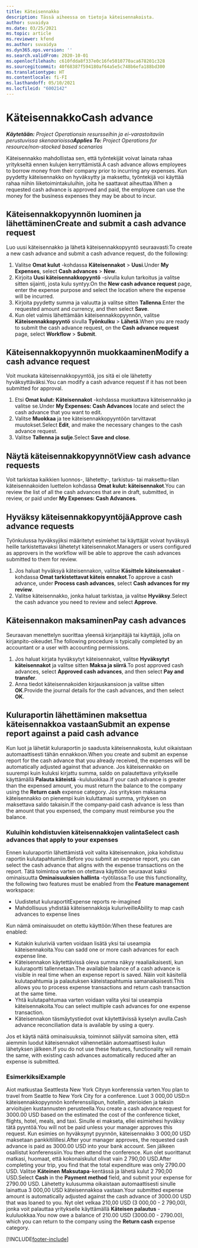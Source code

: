 ```yaml
---
title: Käteisennakko
description: Tässä aiheessa on tietoja käteisennakoista.
author: suvaidya
ms.date: 03/25/2021
ms.topic: article
ms.reviewer: kfend
ms.author: suvaidya
ms.dyn365.ops.version: ''
ms.search.validFrom: 2020-10-01
ms.openlocfilehash: c610fdda8f337e0c16fe5010770aca678201c328
ms.sourcegitcommit: 40f68387f594180af64a5e5c748b6efa188bd300
ms.translationtype: HT
ms.contentlocale: fi-FI
ms.lasthandoff: 05/10/2021
ms.locfileid: "6002142"
---
```

# <a name="cash-advance"></a><span data-ttu-id="26fb8-103">Käteisennakko</span><span class="sxs-lookup"><span data-stu-id="26fb8-103">Cash advance</span></span>

<span data-ttu-id="26fb8-104">_**Käytetään:** Project Operationsin resursseihin ja ei-varastoitaviin perustuvissa skenaarioissa_</span><span class="sxs-lookup"><span data-stu-id="26fb8-104">_**Applies To:** Project Operations for resource/non-stocked based scenarios_</span></span>

<span data-ttu-id="26fb8-105">Käteisennakko mahdollistaa sen, että työntekijät voivat lainata rahaa yritykseltä ennen kulujen kerryttämistä.</span><span class="sxs-lookup"><span data-stu-id="26fb8-105">A cash advance allows employees to borrow money from their company prior to incurring any expenses.</span></span> <span data-ttu-id="26fb8-106">Kun pyydetty käteisennakko on hyväksytty ja maksettu, työntekijä voi käyttää rahaa niihin liiketoimintakuluihin, joita he saattavat aiheuttaa.</span><span class="sxs-lookup"><span data-stu-id="26fb8-106">When a requested cash advance is approved and paid, the employee can use the money for the business expenses they may be about to incur.</span></span> 

## <a name="create-and-submit-a-cash-advance-request"></a><span data-ttu-id="26fb8-107">Käteisennakkopyynnön luominen ja lähettäminen</span><span class="sxs-lookup"><span data-stu-id="26fb8-107">Create and submit a cash advance request</span></span>
<span data-ttu-id="26fb8-108">Luo uusi käteisennakko ja lähetä käteisennakkopyyntö seuraavasti:</span><span class="sxs-lookup"><span data-stu-id="26fb8-108">To create a new cash advance and submit a cash advance request, do the following:</span></span> 

1. <span data-ttu-id="26fb8-109">Valitse **Omat kulut** -kohdassa **Käteisennakot** > **Uusi**.</span><span class="sxs-lookup"><span data-stu-id="26fb8-109">Under **My Expenses**, select **Cash advances** > **New**.</span></span> 
2. <span data-ttu-id="26fb8-110">Kirjoita **Uusi käteisennakkopyyntö** -sivulla kulun tarkoitus ja valitse sitten sijainti, josta kulu syntyy.</span><span class="sxs-lookup"><span data-stu-id="26fb8-110">On the **New cash advance request** page, enter the expense purpose and select the location where the expense will be incurred.</span></span>
3. <span data-ttu-id="26fb8-111">Kirjoita pyydetty summa ja valuutta ja valitse sitten **Tallenna**.</span><span class="sxs-lookup"><span data-stu-id="26fb8-111">Enter the requested amount and currency, and then select **Save**.</span></span> 
4. <span data-ttu-id="26fb8-112">Kun olet valmis lähettämään käteisennakkopyynnön, valitse **Käteisennakkopyyntö**  sivulla **Työnkulku** > **Lähetä**.</span><span class="sxs-lookup"><span data-stu-id="26fb8-112">When you are ready to submit the cash advance request, on the **Cash advance request** page, select **Workflow** > **Submit**.</span></span>

## <a name="modify-a-cash-advance-request"></a><span data-ttu-id="26fb8-113">Käteisennakkopyynnön muokkaaminen</span><span class="sxs-lookup"><span data-stu-id="26fb8-113">Modify a cash advance request</span></span>

<span data-ttu-id="26fb8-114">Voit muokata käteisennakkopyyntöä, jos sitä ei ole lähetetty hyväksyttäväksi.</span><span class="sxs-lookup"><span data-stu-id="26fb8-114">You can modify a cash advance request if it has not been submitted for approval.</span></span>

1. <span data-ttu-id="26fb8-115">Etsi **Omat kulut: Käteisennakot** -kohdassa muokattava käteisennakko ja valitse se.</span><span class="sxs-lookup"><span data-stu-id="26fb8-115">Under **My Expenses: Cash Advances** locate and select the cash advance that you want to edit.</span></span>
2. <span data-ttu-id="26fb8-116">Valitse **Muokkaa** ja tee käteisennakkopyyntöön tarvittavat muutokset.</span><span class="sxs-lookup"><span data-stu-id="26fb8-116">Select **Edit**, and make the necessary changes to the cash advance request.</span></span> 
3. <span data-ttu-id="26fb8-117">Valitse **Tallenna ja sulje**.</span><span class="sxs-lookup"><span data-stu-id="26fb8-117">Select **Save and close**.</span></span>


## <a name="view-cash-advance-requests"></a><span data-ttu-id="26fb8-118">Näytä käteisennakkopyynnöt</span><span class="sxs-lookup"><span data-stu-id="26fb8-118">View cash advance requests</span></span>
<span data-ttu-id="26fb8-119">Voit tarkistaa kaikkien luonnos-, lähetetty-, tarkistus- tai maksettu-tilan käteisennakoiden luettelon kohdassa **Omat kulut: käteisennakot**.</span><span class="sxs-lookup"><span data-stu-id="26fb8-119">You can review the list of all the cash advances that are in draft, submitted, in review, or paid under **My Expenses: Cash Advances**.</span></span> 

## <a name="approve-cash-advance-requests"></a><span data-ttu-id="26fb8-120">Hyväksy käteisennakkopyyntöjä</span><span class="sxs-lookup"><span data-stu-id="26fb8-120">Approve cash advance requests</span></span>

<span data-ttu-id="26fb8-121">Työnkulussa hyväksyjiksi määritetyt esimiehet tai käyttäjät voivat hyväksyä heille tarkistettavaksi lähetetyt käteisennakot.</span><span class="sxs-lookup"><span data-stu-id="26fb8-121">Managers or users configured as approvers in the workflow will be able to approve the cash advances submitted to them for review.</span></span> 

1. <span data-ttu-id="26fb8-122">Jos haluat hyväksyä käteisennakon, valitse **Käsittele käteisennakot** -kohdassa **Omat tarkistettavat käteis ennakot**.</span><span class="sxs-lookup"><span data-stu-id="26fb8-122">To approve a cash advance, under **Process cash advances**, select **Cash advances for my review**.</span></span>
2. <span data-ttu-id="26fb8-123">Valitse käteisennakko, jonka haluat tarkistaa, ja valitse **Hyväksy**.</span><span class="sxs-lookup"><span data-stu-id="26fb8-123">Select the cash advance you need to review and select **Approve**.</span></span>  

## <a name="pay-cash-advances"></a><span data-ttu-id="26fb8-124">Käteisennakon maksaminen</span><span class="sxs-lookup"><span data-stu-id="26fb8-124">Pay cash advances</span></span> 
<span data-ttu-id="26fb8-125">Seuraavan menettelyn suorittaa yleensä kirjanpitäjä tai käyttäjä, jolla on kirjanpito-oikeudet.</span><span class="sxs-lookup"><span data-stu-id="26fb8-125">The following procedure is typically completed by an accountant or a user with accounting permissions.</span></span>

1. <span data-ttu-id="26fb8-126">Jos haluat kirjata hyväksytyt käteisennakot, valitse **Hyväksytyt käteisennakot** ja valitse sitten **Maksa ja siirrä**.</span><span class="sxs-lookup"><span data-stu-id="26fb8-126">To post approved cash advances, select **Approved cash advances**, and then select **Pay and transfer**.</span></span>  
2. <span data-ttu-id="26fb8-127">Anna tiedot käteisennakoiden kirjauskansioon ja valitse sitten **OK**.</span><span class="sxs-lookup"><span data-stu-id="26fb8-127">Provide the journal details for the cash advances, and then select **OK**.</span></span> 

## <a name="submit-an-expense-report-against-a-paid-cash-advance"></a><span data-ttu-id="26fb8-128">Kuluraportin lähettäminen maksettua käteisennakkoa vastaan</span><span class="sxs-lookup"><span data-stu-id="26fb8-128">Submit an expense report against a paid cash advance</span></span> 

<span data-ttu-id="26fb8-129">Kun luot ja lähetät kuluraportin jo saadusta käteisennakosta, kulut oikaistaan automaattisesti tähän ennakkoon.</span><span class="sxs-lookup"><span data-stu-id="26fb8-129">When you create and submit an expense report for the cash advance that you already received, the expenses will be automatically adjusted against that advance.</span></span> <span data-ttu-id="26fb8-130">Jos käteisennakko on suurempi kuin kuluksi kirjattu summa, saldo on palautettava yritykselle käyttämällä **Palauta käteistä** -kululuokkaa.</span><span class="sxs-lookup"><span data-stu-id="26fb8-130">If your cash advance is greater than the expensed amount, you must return the balance to the company using the **Return cash** expense category.</span></span> <span data-ttu-id="26fb8-131">Jos yrityksen maksama käteisennakko on pienempi kuin kuluttamasi summa, yrityksen on maksettava saldo takaisin.</span><span class="sxs-lookup"><span data-stu-id="26fb8-131">If the company-paid cash advance is less than the amount that you expensed, the company must reimburse you the balance.</span></span> 

### <a name="select-cash-advances-that-apply-to-your-expenses"></a><span data-ttu-id="26fb8-132">Kuluihin kohdistuvien käteisennakkojen valinta</span><span class="sxs-lookup"><span data-stu-id="26fb8-132">Select cash advances that apply to your expenses</span></span>
<span data-ttu-id="26fb8-133">Ennen kuluraportin lähettämistä voit valita käteisennakon, joka kohdistuu raportin kulutapahtumiin.</span><span class="sxs-lookup"><span data-stu-id="26fb8-133">Before you submit an expense report, you can select the cash advance that aligns with the expense transactions on the report.</span></span> <span data-ttu-id="26fb8-134">Tätä toimintoa varten on otettava käyttöön seuraavat kaksi ominaisuutta **Ominaisuuksien hallinta** -työtilassa:</span><span class="sxs-lookup"><span data-stu-id="26fb8-134">To use this functionality, the following two features must be enabled from the **Feature management** workspace:</span></span>

  - <span data-ttu-id="26fb8-135">Uudistetut kuluraportit</span><span class="sxs-lookup"><span data-stu-id="26fb8-135">Expense reports re-imagined</span></span>
  - <span data-ttu-id="26fb8-136">Mahdollisuus yhdistää käteisennakkoja kuluriveille</span><span class="sxs-lookup"><span data-stu-id="26fb8-136">Ability to map cash advances to expense lines</span></span>
 
 <span data-ttu-id="26fb8-137">Kun nämä ominaisuudet on otettu käyttöön:</span><span class="sxs-lookup"><span data-stu-id="26fb8-137">When these features are enabled:</span></span>
 
  - <span data-ttu-id="26fb8-138">Kutakin kuluriviä varten voidaan lisätä yksi tai useampia käteisennakoita.</span><span class="sxs-lookup"><span data-stu-id="26fb8-138">You can sadd one or more cash advances for each expense line.</span></span>
  - <span data-ttu-id="26fb8-139">Käteisennakon käytettävissä oleva summa näkyy reaaliaikaisesti, kun kuluraportti tallennetaan.</span><span class="sxs-lookup"><span data-stu-id="26fb8-139">The available balance of a cash advance is visible in real time when an expense report is saved.</span></span> <span data-ttu-id="26fb8-140">Näin voit käsitellä kulutapahtumia ja palautuksen käteistapahtumia samanaikaisesti.</span><span class="sxs-lookup"><span data-stu-id="26fb8-140">This allows you to process expense transactions and return cash transaction at the same time.</span></span>
  - <span data-ttu-id="26fb8-141">Yhtä kulutapahtumaa varten voidaan valita yksi tai useampia käteisennakoita.</span><span class="sxs-lookup"><span data-stu-id="26fb8-141">You can select multiple cash advances for one expense transaction.</span></span>
  - <span data-ttu-id="26fb8-142">Käteisennakon täsmäytystiedot ovat käytettävissä kyselyn avulla.</span><span class="sxs-lookup"><span data-stu-id="26fb8-142">Cash advance reconciliation data is available by using a query.</span></span> 
 
<span data-ttu-id="26fb8-143">Jos et käytä näitä ominaisuuksia, toiminnot säilyvät samoina siten, että aiemmin luodut käteisennakot vähennetään automaattisesti kulun lähetyksen jälkeen.</span><span class="sxs-lookup"><span data-stu-id="26fb8-143">If you do not use these features, functionality will remain the same, with existing cash advances automatically reduced after an expense is submitted.</span></span>

### <a name="example"></a><span data-ttu-id="26fb8-144">Esimerkiksi</span><span class="sxs-lookup"><span data-stu-id="26fb8-144">Example</span></span> 
<span data-ttu-id="26fb8-145">Aiot matkustaa Seattlesta New York Cityyn konferenssia varten.</span><span class="sxs-lookup"><span data-stu-id="26fb8-145">You plan to travel from Seattle to New York City for a conference.</span></span> <span data-ttu-id="26fb8-146">Luot 3 000,00 USD:n käteisennakkopyynnön konferenssilipun, hotellin, aterioiden ja taksin arvioitujen kustannusten perusteella.</span><span class="sxs-lookup"><span data-stu-id="26fb8-146">You create a cash advance request for 3000.00 USD based on the estimated the cost of the conference ticket, flights, hotel, meals, and taxi.</span></span> <span data-ttu-id="26fb8-147">Sinulle ei makseta, ellei esimiehesi hyväksy tätä pyyntöä.</span><span class="sxs-lookup"><span data-stu-id="26fb8-147">You will not be paid unless your manager approves this request.</span></span> <span data-ttu-id="26fb8-148">Kun esimies on hyväksynyt pyynnön, käteisennakko 3 000,00 USD maksetaan pankkitilillesi.</span><span class="sxs-lookup"><span data-stu-id="26fb8-148">After your manager approves, the requested cash advance is paid as 3000.00 USD into your bank account.</span></span> <span data-ttu-id="26fb8-149">Sen jälkeen osallistut konferenssiin.</span><span class="sxs-lookup"><span data-stu-id="26fb8-149">You then attend the conference.</span></span> <span data-ttu-id="26fb8-150">Kun olet suorittanut matkasi, huomaat, että kokonaiskulut olivat vain 2 790,00 USD.</span><span class="sxs-lookup"><span data-stu-id="26fb8-150">After completing your trip, you find that the total expenditure was only 2790.00 USD.</span></span> <span data-ttu-id="26fb8-151">Valitse **Käteinen** **Maksutapa**-kentässä ja lähetä kulut 2 790,00 USD.</span><span class="sxs-lookup"><span data-stu-id="26fb8-151">Select **Cash** in the **Payment method** field, and submit your expense for 2790.00 USD.</span></span> <span data-ttu-id="26fb8-152">Lähetetty kulusumma oikaistaan automaattisesti sinulle lainattua 3 000,00 USD käteisennakkoa vastaan.</span><span class="sxs-lookup"><span data-stu-id="26fb8-152">Your submitted expense amount is automatically adjusted against the cash advance of 3000.00 USD that was loaned to you.</span></span> <span data-ttu-id="26fb8-153">Nyt olet velkaa 210,00 USD (3 000,00 - 2 790,00), jonka voit palauttaa yritykselle käyttämällä **Käteisen palautus** -kululuokkaa.</span><span class="sxs-lookup"><span data-stu-id="26fb8-153">You now owe a balance of 210.00 USD (3000.00 - 2790.00), which you can return to the company using the **Return cash** expense category.</span></span>



[!INCLUDE[footer-include](../includes/footer-banner.md)]
